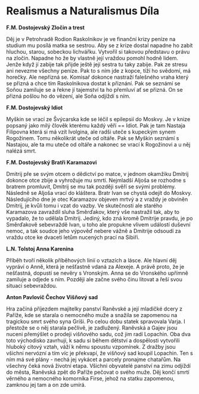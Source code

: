 # Realismus a Naturalismus Díla

**F.M. Dostojevský Zločin a trest**

Děj je v Petrohradě Rodion Raskolnikov je ve finanční krizy peníze na studium mu posílá matka se sestrou. Aby se z krize dostal napadne ho zabít hluchou, starou, sobeckou lichvářku. Vytvořil si takovou představu o právu na zločin. Napadne ho že by vlastně její vraždou pomohl hodně lidem. Jenže když jí zabije tak přijde ještě její sestra tu taky zabije. Pak ze stresu ani nevezme všechny peníze. Pak to s ním jde z kopce, tíží ho svědomí, má horečky. Ale nepřizná se. Komisař dokonce nastraží falešného vraha který se přizná a chce tím Raskolnikova dostat k přiznání. Pak se seznámí se Soňou zamiluje se a řekne jí tajemství ta ho přemluví ať se přizná. On se přizná pošlou ho do vězení, ale Soňa odjíždí s ním.

**F.M. Dostojevský Idiot**

Myškin se vrací ze Švýcarska kde se léčil s epilepsií do Moskvy. Je v knize popsaný jako milý člověk kterému každý věří == Idiot. Pak je tam Nastaja Filipovna která si má vzít Ivolgina, ale radši uteče s kupeckým synem Rogožinem. Tomu několikrát uteče od oltáře. Pak se Myškin seznámí s Nastajou, ale ta mu uteče od oltáře a nakonec se vrací k Rogožinovi a u něj nalézá smrt.

**F.M. Dostojevský Bratři Karamazovi**

Dmitrij pře se svým otcem o dědictví po matce, v jednom okamžiku Dmitrij dokonce otce zbije a vyhrožuje mu smrtí. Nejmladší Aljoša se rozhodne s bratrem promluvit, Dmitrij se mu tak později svěří se svými problémy. Následně se Aljoša vrací do kláštera. Bratr Ivan se chystá odejít do Moskvy. Následujícího dne je otec Karamazov objeven mrtvý a z vraždy je obviněn Dmitrij, je kvůli tomu i vzat do vazby. Ve skutečnosti ale starého Karamazova zavraždil sluha Směrďakov, který vše nastražil tak, aby to vypadalo, že to udělala Dmitrij. Jediný, kdo zná kromě Dmitrije pravdu, je po Směrďakově sebevraždě Ivan, u toho ale propukne vlivem událostí duševní nemoc, a tak soudce jeho výpověď nebere vážně a Dmitrije odsoudí za vraždu otce ke dvaceti letům nucených prací na Sibiři.

**L.N. Tolstoj Anna Karenina**

Příběh tvoří několik příběhových linií o vztazích a lásce. Ale hlavní děj vypráví o Anně, která je nešťastně vdaná za Alexeje. A právě proto, že je nešťastná, dopustí se nevěry s Vronským. Anna se do Vronského upřímně zamiluje a odjede s ním. Později ale začne svého činu litovat a řeší svou situaci sebevraždou.

**Anton Pavlovič Čechov Višňový sad**

Hra začíná příjezdem majitelky panství Raněvské a její mladičké dcery z Paříže, kde se starala o nemocného muže a snažila se zapomenou na tragickou smrt svého syna Gríši. Po celou dobu statek spravovala Varja. I přestože se o něj starala pečlivě, je zadlužený. Raněvská a Gajev jsou nuceni přemýšlet o prodeji višňového sadu, což jim radí Lopachin. Oba dva toto východisko zavrhují, k sadu si během dětství a dospělosti vytvořili hluboký citový vztah, váží k němu spoustu vzpomínek. Z dražby jsou všichni nervózní a tím víc je překvapí, že višňový sad koupil Lopachin. Ten s ním má své plány - nechá jej vykácet a parcely pronajme chatařům. Na všechny čeká nová životní etapa. Všichni obyvatelé panství na zimu odjíždí do města, Raněvská zpět do Paříže pečovat o svého muže. Děj končí smrtí věrného a nemocného komorníka Firse, jehož na statku zapomenou, zamknou jej tam a on zde umírá.
